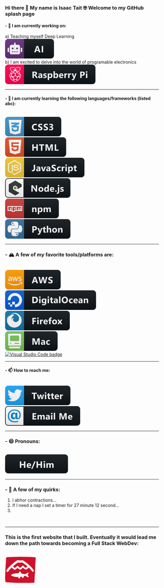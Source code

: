 ### Hi there 👋 My name is Isaac Tait 🤓 Welcome to my GitHub splash page 

#### - 🔭 I am currently working on: 
a) Teaching myself Deep Learning 
<br />
<a href=#>
  <img src="icons/ai.svg" alt="AI badge" style="vertical-align:top margin:6px 4px">
</a>
<br/>
b) I am excited to delve into the world of programable electronics
<br />
<a href=#>
  <img src="icons/raspberrypi.svg" alt="Raspberry Pi badge" style="vertical-align:top margin:6px 4px">
</a>
<br />

---
#### - 🌱 I am currently learning the following languages/frameworks (listed abc):
<br />
<a href=#>
  <img src="icons/css3.svg" alt="CSS badge" style="vertical-align:top margin:6px 4px">
</a>
<br />
<a href=#>
  <img src="icons/html.svg" alt="HTML badge" style="vertical-align:top margin:6px 4px">
</a>
<br />
<a href=#>
  <img src="icons/js.svg" alt="JavaScript badge" style="vertical-align:top margin:6px 4px">
</a>
<br />
<a href=#>
  <img src="icons/nodejs_larger.svg" alt="node.js badge" style="vertical-align:top margin:6px 4px">
</a>
<br />
<a href=#>
  <img src="icons/npm.svg" alt="npm badge" style="vertical-align:top margin:6px 4px">
</a>
<br />
<a href=#>
  <img src="icons/python.svg" alt="Python badge" style="vertical-align:top margin:6px 4px">
</a>
<br />

---
### - 🏔 A few of my favorite tools/platforms are: 
<br />
<a href=#>
  <img src="icons/aws.svg" alt="AWS badge" style="vertical-align:top margin:6px 4px">
</a>
<br />
<a href=#>
  <img src="icons/digitalocean.svg" alt="Digital Ocean badge" style="vertical-align:top margin:6px 4px">
</a>
<br />
<a href=#>
  <img src="icons/firefox.svg" alt="Firefox badge" style="vertical-align:top margin:6px 4px">
</a>
<br />
<a href=#>
  <img src="icons/mac.svg" alt="Mac badge" style="vertical-align:top margin:6px 4px">
</a>
<br />
<a href=#>
  <img src="https://raw.githubusercontent.com/Isaac-Tait/Isaac-Tait/master/icons/visualstudio_code.svg" alt="Visual Studio Code badge" style="vertical-align:top margin:6px 4px">
</a>
<br />

---
#### - 📫 How to reach me:
<br />
<a href="https://twitter.com/Isaac_Tait_83" target="_blank">
  <img src="icons/twitter.svg" alt="twitter badge" style="vertical-align:top margin:6px 4px">
</a> 
<br />
<a href="mailto:isaac@mountaintopcoding.com">
  <img src="icons/email_me.svg" alt="email me badge" style="vertical-align:top margin:6px 4px">
</a> 
<br />

---
### - 😄 Pronouns: 
<br />
<a href=#>
  <img src="icons/hehim.svg" alt="he/him badge" style="vertical-align:top margin:6px 4px">
</a>  
<br />

---
### - 🌋 A few of my quirks: 
1) I abhor contractions...
2) If I need a nap I set a timer for 27 minute 12 second...
3) 
<br />

---
### This is the first website that I built. Eventually it would lead me down the path towards becoming a Full Stack WebDev:
<br />
  <a href="http://www.fallfishtenkara.com">
   <img src="icons/FfT-logo-small .png" alt="Fallfish Tenkara Logo" style="vertical-align:top margin:6px 4px">
 </a>